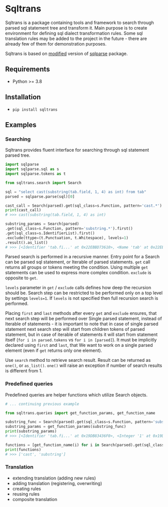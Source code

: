 # Sqltrans

Sqltrans is a package containing tools and framework to search through parsed sql statement tree and transform it. 
Main purpose is to create environment for defining sql dialect transformation rules.
Some sql translation rules may be added to the project in the future - 
there are already few of them for demonstration purposes.

Sqltrans is based on [modified](https://github.com/m-matelski/msqlparse) version 
of [sqlparse](https://github.com/andialbrecht/sqlparse) package.

## Requirements
* Python >= 3.8

## Installation
* `pip install sqltrans`

## Examples

### Searching
Sqltrans provides fluent interface for searching through sql statement parsed tree.

```python
import sqlparse
import sqlparse.sql as s
import sqlparse.tokens as t

from sqltrans.search import Search

sql = "select cast(substring(tab.field, 1, 4) as int) from tab"
parsed = sqlparse.parse(sql)[0]

cast_call = Search(parsed).get(sql_class=s.Function, pattern='cast.*').result().one()
print(cast_call)
# >>> cast(substring(tab.field, 1, 4) as int)

substring_params = Search(parsed)
.get(sql_class=s.Function, pattern='substring.*').first()
.get(sql_class=s.IdentifierList).first()
.exclude(ttype=(t.Punctuation, t.Whitespace), levels=1)
.result().as_list()
# >>> [<Identifier 'tab.fi...' at 0x22EBBD73610>, <Name 'tab' at 0x22EBBD9B280>, <Name 'field' at 0x22EBBD9B340>, <Integer '1' at 0x22EBBD9B460>, <Integer '4' at 0x22EBBD9B580>]
```

Parsed search is performed in a recursive manner. Entry point for a Search can be parsed sql statement, or Iterable of parsed statements.
`get` call returns all groups or tokens meeting the condition. Using multiple `get` statements can be used
to express more complex condition. `exclude` is opposite to `get`.

`levels` parameter in `get` / `exclude` calls defines how deep the recursion should be. Search step can be restricted
to be performed only on a top level by settings `levels=1`. If `levels` is not specified then full recursion search is performed.

Placing `first` and `last` methods after every `get` and `exclude` ensures, that next search step will be performed over
Single parsed statement, instead of Iterable of statements - it is important to note that in case of single parsed statement
next search step will start from children tokens of parsed statement, but in case of iterable of statements it will start from statement itself
(`for i in parsed.tokens` vs `for i in [parsed]`). It must be implicitly declared using `first` and `last`, that
We want to work on a single parsed element (even if `get` returns only one element).

Use `search` method to retrieve search result. Result can be returned as `one()`, or `as_list()`.
`one()` will raise an exception if number of search results is different from 1.

### Predefined queries

Predefined queries are helper functions which utilize Search objects.

```python
# ... continuing previous example

from sqltrans.queries import get_function_params, get_function_name

substring_func = Search(parsed).get(sql_class=s.Function, pattern='substring.*').result().one()
substring_params = get_function_params(substring_func)
print(substring_params)
# >>> [<Identifier 'tab.fi...' at 0x19DB83436F0>, <Integer '1' at 0x19DB836B460>, <Integer '4' at 0x19DB836B580>]

functions = [get_function_name(i) for i in Search(parsed).get(sql_class=s.Function).result().as_list()]
print(functions)
# >>> ['cast', 'substring']
```

### Translation

* extending translation (adding new rules)
* adding translation (registering, overwriting)
* creating rules
* reusing rules
* composite translation